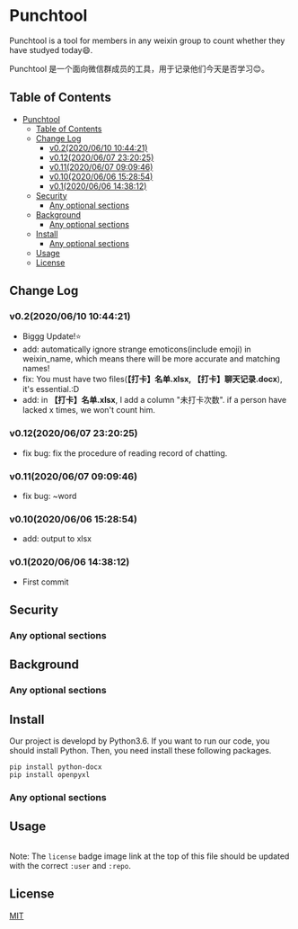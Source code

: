 # Punchtool

Punchtool is a tool for members in any weixin group to count whether they have studyed today:smile:.

Punchtool 是一个面向微信群成员的工具，用于记录他们今天是否学习:blush:。

## Table of Contents

- [Punchtool](#punchtool)
  - [Table of Contents](#table-of-contents)
  - [Change Log](#change-log)
    - [v0.2(2020/06/10 10:44:21)](#v0220200610-104421)
    - [v0.12(2020/06/07 23:20:25)](#v01220200607-232025)
    - [v0.11(2020/06/07 09:09:46)](#v01120200607-090946)
    - [v0.10(2020/06/06 15:28:54)](#v01020200606-152854)
    - [v0.1(2020/06/06 14:38:12)](#v0120200606-143812)
  - [Security](#security)
    - [Any optional sections](#any-optional-sections)
  - [Background](#background)
    - [Any optional sections](#any-optional-sections-1)
  - [Install](#install)
    - [Any optional sections](#any-optional-sections-2)
  - [Usage](#usage)
  - [License](#license)


## Change Log

### v0.2(2020/06/10 10:44:21)
- Biggg Update!:star:
- add: automatically ignore strange emoticons(include emoji) in weixin_name, which means there will be more accurate and matching names!
- fix: You must have two files(**【打卡】名单.xlsx, 【打卡】聊天记录.docx**), it's essential.:D
- add: in **【打卡】名单.xlsx**, I add a column "未打卡次数". if a person have lacked x times, we won't count him.

### v0.12(2020/06/07 23:20:25)
- fix bug: fix the procedure of reading record of chatting.

### v0.11(2020/06/07 09:09:46)
- fix bug: ~word

### v0.10(2020/06/06 15:28:54)
- add: output to xlsx

### v0.1(2020/06/06 14:38:12)
- First commit

## Security

### Any optional sections

## Background

### Any optional sections

## Install

Our project is developd by Python3.6. If you want to run our code, you should install Python.
Then, you need install these following packages.

```shell
pip install python-docx
pip install openpyxl
```

### Any optional sections

## Usage

```
```



Note: The `license` badge image link at the top of this file should be updated with the correct `:user` and `:repo`.

## License

[MIT](../LICENSE)